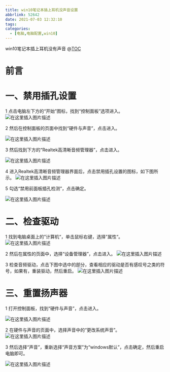 ```yaml
---
title: win10笔记本插上耳机没声音设置
abbrlink: 52642
date: 2021-07-03 12:32:10
tags:
categories:
  - [电脑,电脑配置,win10]
---
```

win10笔记本插上耳机没有声音
@[TOC](文章目录)

 

# 前言


# 一、禁用插孔设置
1
点击电脑左下方的“开始”图标，找到“控制面板”选项进入。
![在这里插入图片描述](https://img-blog.csdnimg.cn/2021070312331380.png?x-oss-process=image/watermark,type_ZmFuZ3poZW5naGVpdGk,shadow_10,text_aHR0cHM6Ly9ibG9nLmNzZG4ubmV0L3dlaXhpbl80NDA1NDc1Ng==,size_16,color_FFFFFF,t_70)

 
2 
然后在控制面板的页面中找到“硬件与声音”，点击进入。

![在这里插入图片描述](https://img-blog.csdnimg.cn/20210703123352619.png?x-oss-process=image/watermark,type_ZmFuZ3poZW5naGVpdGk,shadow_10,text_aHR0cHM6Ly9ibG9nLmNzZG4ubmV0L3dlaXhpbl80NDA1NDc1Ng==,size_16,color_FFFFFF,t_70)

3
然后找到下方的“Realtek高清晰音频管理器”，点击进入。

 ![在这里插入图片描述](https://img-blog.csdnimg.cn/20210703123418333.png?x-oss-process=image/watermark,type_ZmFuZ3poZW5naGVpdGk,shadow_10,text_aHR0cHM6Ly9ibG9nLmNzZG4ubmV0L3dlaXhpbl80NDA1NDc1Ng==,size_16,color_FFFFFF,t_70)

4
进入Realtek高清晰音频管理器界面后，点击禁用插孔设置的图标，如下图所示。
![在这里插入图片描述](https://img-blog.csdnimg.cn/20210703123455101.png?x-oss-process=image/watermark,type_ZmFuZ3poZW5naGVpdGk,shadow_10,text_aHR0cHM6Ly9ibG9nLmNzZG4ubmV0L3dlaXhpbl80NDA1NDc1Ng==,size_16,color_FFFFFF,t_70)


5
勾选“禁用前面板插孔检测”，点击确定。

![在这里插入图片描述](https://img-blog.csdnimg.cn/20210703123515258.png?x-oss-process=image/watermark,type_ZmFuZ3poZW5naGVpdGk,shadow_10,text_aHR0cHM6Ly9ibG9nLmNzZG4ubmV0L3dlaXhpbl80NDA1NDc1Ng==,size_16,color_FFFFFF,t_70)

 
 
# 二、检查驱动
 
1
找到电脑桌面上的”计算机“，单击鼠标右键，选择”属性“。
![在这里插入图片描述](https://img-blog.csdnimg.cn/20210703123837954.png?x-oss-process=image/watermark,type_ZmFuZ3poZW5naGVpdGk,shadow_10,text_aHR0cHM6Ly9ibG9nLmNzZG4ubmV0L3dlaXhpbl80NDA1NDc1Ng==,size_16,color_FFFFFF,t_70)


2
然后在属性的页面中，选择“设备管理器”，点击进入。
![在这里插入图片描述](https://img-blog.csdnimg.cn/20210703123907814.png?x-oss-process=image/watermark,type_ZmFuZ3poZW5naGVpdGk,shadow_10,text_aHR0cHM6Ly9ibG9nLmNzZG4ubmV0L3dlaXhpbl80NDA1NDc1Ng==,size_16,color_FFFFFF,t_70)


3
检查音频驱动，点击下图中选中的部分，查看相应的驱动是否有感叹号之类的符号，如果有，重装驱动，然后重启。
![在这里插入图片描述](https://img-blog.csdnimg.cn/20210703123925542.png?x-oss-process=image/watermark,type_ZmFuZ3poZW5naGVpdGk,shadow_10,text_aHR0cHM6Ly9ibG9nLmNzZG4ubmV0L3dlaXhpbl80NDA1NDc1Ng==,size_16,color_FFFFFF,t_70)


 

# 三、重置扬声器
 
1
打开控制面板，找到“硬件与声音”，点击进入。

![在这里插入图片描述](https://img-blog.csdnimg.cn/20210703123952116.png?x-oss-process=image/watermark,type_ZmFuZ3poZW5naGVpdGk,shadow_10,text_aHR0cHM6Ly9ibG9nLmNzZG4ubmV0L3dlaXhpbl80NDA1NDc1Ng==,size_16,color_FFFFFF,t_70)

2
在硬件与声音的页面中，选择声音中的“更改系统声音”。
![在这里插入图片描述](https://img-blog.csdnimg.cn/2021070312400934.png?x-oss-process=image/watermark,type_ZmFuZ3poZW5naGVpdGk,shadow_10,text_aHR0cHM6Ly9ibG9nLmNzZG4ubmV0L3dlaXhpbl80NDA1NDc1Ng==,size_16,color_FFFFFF,t_70)


3
然后选择“声音”，重新选择“声音方案”为“windows默认”，点击确定，然后重启电脑即可。


![在这里插入图片描述](https://img-blog.csdnimg.cn/20210703124025377.png?x-oss-process=image/watermark,type_ZmFuZ3poZW5naGVpdGk,shadow_10,text_aHR0cHM6Ly9ibG9nLmNzZG4ubmV0L3dlaXhpbl80NDA1NDc1Ng==,size_16,color_FFFFFF,t_70)

 